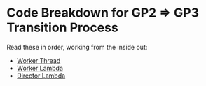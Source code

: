 # Code Breakdown for GP2 => GP3 Transition Process

Read these in order, working from the inside out:

* [Worker Thread](workerthread.md)
* [Worker Lambda](worker.md)
* [Director Lambda](director.md)
